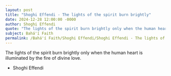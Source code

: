 ```yaml
---
layout: post
title: "Shoghi Effendi - The lights of the spirit burn brightly"
date: 2024-12-28 12:00:00 -0000
author: Shoghi Effendi
quote: "The lights of the spirit burn brightly only when the human heart is illuminated by the fire of divine love."
subject: Bahá'í Faith
permalink: /Bahá'í Faith/Shoghi Effendi/Shoghi Effendi - The lights of the spirit burn brightly
---
```


The lights of the spirit burn brightly only when the human heart is illuminated by the fire of divine love.

- Shoghi Effendi
